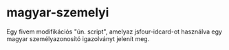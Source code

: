 # magyar-szemelyi
Egy fivem modifikációs "ún. script",  amelyaz jsfour-idcard-ot használva egy magyar személyazonosító igazolványt jelenít meg.
